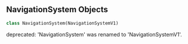 ## NavigationSystem Objects

```python
class NavigationSystem(NavigationSystemV1)
```

deprecated: 'NavigationSystem' was renamed to 'NavigationSystemV1'.

<a id="unreal.NavigationTestingActor"></a>